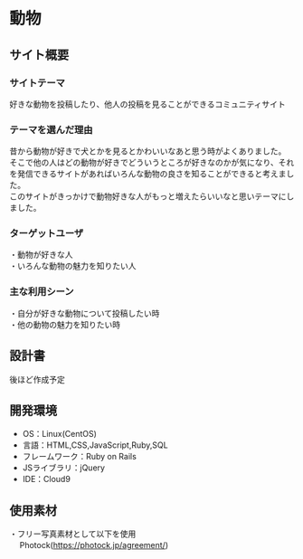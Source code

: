 # 動物

## サイト概要

### サイトテーマ
好きな動物を投稿したり、他人の投稿を見ることができるコミュニティサイト
​
### テーマを選んだ理由
昔から動物が好きで犬とかを見るとかわいいなあと思う時がよくありました。</br>
そこで他の人はどの動物が好きでどういうところが好きなのかが気になり、それを発信できるサイトがあればいろんな動物の良さを知ることができると考えました。</br>
このサイトがきっかけで動物好きな人がもっと増えたらいいなと思いテーマにしました。

### ターゲットユーザ
・動物が好きな人</br>
・いろんな動物の魅力を知りたい人
​
### 主な利用シーン
・自分が好きな動物について投稿したい時</br>
・他の動物の魅力を知りたい時

## 設計書
後ほど作成予定
​
## 開発環境
- OS：Linux(CentOS)
- 言語：HTML,CSS,JavaScript,Ruby,SQL
- フレームワーク：Ruby on Rails
- JSライブラリ：jQuery
- IDE：Cloud9
​
## 使用素材
・フリー写真素材として以下を使用
　 Photock(https://photock.jp/agreement/)